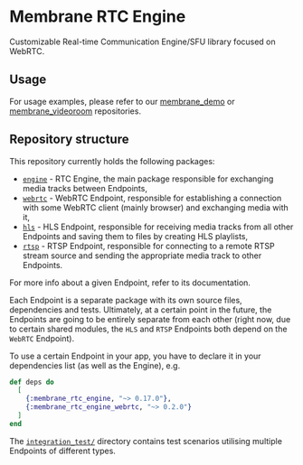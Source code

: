 # Membrane RTC Engine

Customizable Real-time Communication Engine/SFU library focused on WebRTC.

## Usage

For usage examples, please refer to our [membrane_demo](https://github.com/membraneframework/membrane_demo/tree/master/webrtc_videoroom) or
[membrane_videoroom](https://github.com/membraneframework/membrane_videoroom) repositories.

## Repository structure

This repository currently holds the following packages:

- [`engine`](https://github.com/jellyfish-dev/membrane_rtc_engine/tree/master/engine) - RTC Engine,
  the main package responsible for exchanging media tracks between Endpoints,
- [`webrtc`](https://github.com/jellyfish-dev/membrane_rtc_engine/tree/master/webrtc) -
  WebRTC Endpoint, responsible for establishing a connection with some WebRTC client (mainly browser) and exchanging media with it,
- [`hls`](https://github.com/jellyfish-dev/membrane_rtc_engine/tree/master/hls) -
  HLS Endpoint, responsible for receiving media tracks from all other Endpoints and saving them to files by creating HLS playlists,
- [`rtsp`](https://github.com/jellyfish-dev/membrane_rtc_engine/tree/master/rtsp) -
  RTSP Endpoint, responsible for connecting to a remote RTSP stream source and sending the appropriate media track to other Endpoints.

For more info about a given Endpoint, refer to its documentation.

Each Endpoint is a separate package with its own source files, dependencies and tests.
Ultimately, at a certain point in the future, the Endpoints are going to be entirely
separate from each other (right now, due to certain shared modules, the `HLS` and `RTSP` Endpoints
both depend on the `WebRTC` Endpoint).

To use a certain Endpoint in your app, you have to declare it in your dependencies list (as well as
the Engine), e.g.
```elixir
def deps do
  [
    {:membrane_rtc_engine, "~> 0.17.0"},
    {:membrane_rtc_engine_webrtc, "~> 0.2.0"}
  ]
end
```

The [`integration_test/`](https://github.com/jellyfish-dev/membrane_rtc_engine/tree/master/integration_test) directory
contains test scenarios utilising multiple Endpoints of different types.
